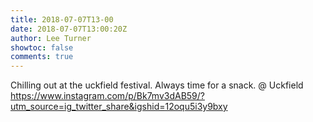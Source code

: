 ```yaml
---
title: 2018-07-07T13-00
date: 2018-07-07T13:00:20Z
author: Lee Turner
showtoc: false
comments: true
---
```


Chilling out at the uckfield festival. Always time for a snack. @ Uckfield https://www.instagram.com/p/Bk7mv3dAB59/?utm_source=ig_twitter_share&igshid=12oqu5i3y9bxy

